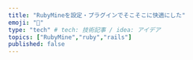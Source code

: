 ```yaml
---
title: "RubyMineを設定・プラグインでそこそこに快適にした"
emoji: "🔻"
type: "tech" # tech: 技術記事 / idea: アイデア
topics: ["RubyMine","ruby","rails"]
published: false
---
```


